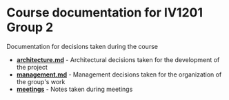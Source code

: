 # Course documentation for IV1201 Group 2

Documentation for decisions taken during the course

* [**architecture.md**](architecture.md) - Architectural decisions taken for the development of the project
* [**management.md**](management.md) - Management decisions taken for the organization of the group's work
* [**meetings**](meetings) - Notes taken during meetings